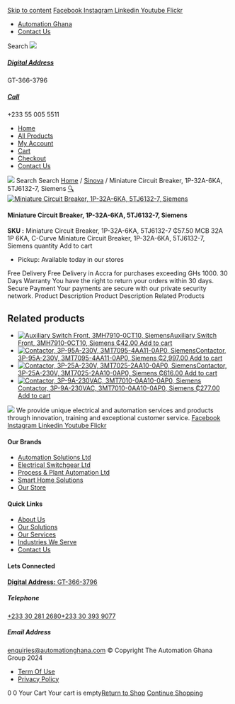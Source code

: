 [Skip to content](https://store.automationghana.com/product/miniature-circuit-breaker-1p-32a-6ka-5tj6132-7-siemens/#content)
[ Facebook ](https://www.facebook.com/automationgh/) [ Instagram ](https://www.instagram.com/automationgh/) [ Linkedin ](https://www.linkedin.com/company/the-automation-ghana-limited/) [ Youtube ](https://www.youtube.com/channel/UCurrRDUSm5oIW39VXjn1u0w) [ Flickr ](https://www.flickr.com/photos/181794037@N07/)
  * [ Automation Ghana ](https://automationghana.com)
  * [ Contact Us ](https://store.automationghana.com/contact/)


Search
[ ![](https://store.automationghana.com/wp-content/uploads/2024/04/Website-TAGG-Logo-BLUE.png) ](https://store.automationghana.com/)
[ ](https://maps.app.goo.gl/m4xeaagWCNbLk4jM6)
#####  [ Digital Address ](https://maps.app.goo.gl/m4xeaagWCNbLk4jM6)
GT-366-3796 
[ ](tel:+233550055511)
#####  [ Call ](tel:+233550055511)
+233 55 005 5511 
  * [Home](https://store.automationghana.com/)
  * [All Products](https://store.automationghana.com/shop/)
  * [My Account](https://store.automationghana.com/my-account/)
  * [Cart](https://store.automationghana.com/cart/)
  * [Checkout](https://store.automationghana.com/checkout/)
  * [Contact Us](https://store.automationghana.com/contact/)


[![](https://store.automationghana.com/wp-content/uploads/2024/04/AutomationGhana_logo_white.png)](https://store.automationghana.com)
Search
Search
[Home](https://store.automationghana.com) / [Sinova](https://store.automationghana.com/product-category/sinova-siemens/) / Miniature Circuit Breaker, 1P-32A-6KA, 5TJ6132-7, Siemens
[🔍](https://store.automationghana.com/product/miniature-circuit-breaker-1p-32a-6ka-5tj6132-7-siemens/)
[![Miniature Circuit Breaker, 1P-32A-6KA, 5TJ6132-7, Siemens](https://store.automationghana.com/wp-content/uploads/2025/03/Miniature-Circuit-Breaker-600x400.jpg)](https://store.automationghana.com/wp-content/uploads/2025/03/Miniature-Circuit-Breaker.jpg)
####  Miniature Circuit Breaker, 1P-32A-6KA, 5TJ6132-7, Siemens 
**SKU :** Miniature Circuit Breaker, 1P-32A-6KA, 5TJ6132-7 
₵57.50
MCB 32A 1P 6KA, C-Curve
Miniature Circuit Breaker, 1P-32A-6KA, 5TJ6132-7, Siemens quantity
Add to cart
  * Pickup: Available today in our stores


Free Delivery 
Free Delivery in Accra for purchases exceeding GHs 1000. 
30 Days Warranty 
You have the right to return your orders within 30 days. 
Secure Payment 
Your payments are secure with our private security network. 
Product Description
Product Description
Related Products 
## Related products
  * [![Auxiliary Switch Front, 3MH7910-0CT10, Siemens](https://store.automationghana.com/wp-content/uploads/2025/03/Aux-Switch-Front-300x300.jpg)Auxiliary Switch Front, 3MH7910-0CT10, Siemens ₵42.00 ](https://store.automationghana.com/product/auxiliary-switch-front-3mh7910-0ct10-siemens/)
[Add to cart](https://store.automationghana.com/product/miniature-circuit-breaker-1p-32a-6ka-5tj6132-7-siemens/?add-to-cart=24503)
  * [![Contactor, 3P-95A-230V, 3MT7095-4AA11-0AP0, Siemens](https://store.automationghana.com/wp-content/uploads/2025/03/P_IN01_XX_00058i.jpg)Contactor, 3P-95A-230V, 3MT7095-4AA11-0AP0, Siemens ₵2,997.00 ](https://store.automationghana.com/product/contactor-3p-95a-230v-3mt7095-4aa11-0ap0-siemens/)
[Add to cart](https://store.automationghana.com/product/miniature-circuit-breaker-1p-32a-6ka-5tj6132-7-siemens/?add-to-cart=24494)
  * [![Contactor, 3P-25A-230V, 3MT7025-2AA10-0AP0, Siemens](https://store.automationghana.com/wp-content/uploads/2025/03/P_IN01_XX_00058i.jpg)Contactor, 3P-25A-230V, 3MT7025-2AA10-0AP0, Siemens ₵616.00 ](https://store.automationghana.com/product/contactor-3p-25a-230v-3mt7025-2aa10-0ap0-siemens/)
[Add to cart](https://store.automationghana.com/product/miniature-circuit-breaker-1p-32a-6ka-5tj6132-7-siemens/?add-to-cart=24488)
  * [![Contactor, 3P-9A-230VAC, 3MT7010-0AA10-0AP0, Siemens](https://store.automationghana.com/wp-content/uploads/2025/03/P_IN01_XX_00058i.jpg)Contactor, 3P-9A-230VAC, 3MT7010-0AA10-0AP0, Siemens ₵277.00 ](https://store.automationghana.com/product/contactor-3p-9a-230vac-3mt7010-0aa10-0ap0-siemens-2/)
[Add to cart](https://store.automationghana.com/product/miniature-circuit-breaker-1p-32a-6ka-5tj6132-7-siemens/?add-to-cart=24483)


![](https://store.automationghana.com/wp-content/uploads/2024/04/AutomationGhana_logo_white.png)
We provide unique electrical and automation services and products through innovation, training and exceptional customer service.
[ Facebook ](https://www.facebook.com/automationgh/) [ Instagram ](https://www.instagram.com/automationgh/) [ Linkedin ](https://www.linkedin.com/company/the-automation-ghana-limited/) [ Youtube ](https://www.youtube.com/channel/UCurrRDUSm5oIW39VXjn1u0w) [ Flickr ](https://www.flickr.com/photos/181794037@N07/)
#### Our Brands
  * [ Automation Solutions Ltd ](https://store.automationghana.com/product/miniature-circuit-breaker-1p-32a-6ka-5tj6132-7-siemens/)
  * [ Electrical Switchgear Ltd ](https://store.automationghana.com/product/miniature-circuit-breaker-1p-32a-6ka-5tj6132-7-siemens/)
  * [ Process & Plant Automation Ltd ](https://store.automationghana.com/product/miniature-circuit-breaker-1p-32a-6ka-5tj6132-7-siemens/)
  * [ Smart Home Solutions ](https://store.automationghana.com/product/miniature-circuit-breaker-1p-32a-6ka-5tj6132-7-siemens/)
  * [ Our Store ](https://store.automationghana.com/product/miniature-circuit-breaker-1p-32a-6ka-5tj6132-7-siemens/)


#### Quick Links
  * [ About Us ](https://store.automationghana.com/product/miniature-circuit-breaker-1p-32a-6ka-5tj6132-7-siemens/)
  * [ Our Solutions ](https://store.automationghana.com/product/miniature-circuit-breaker-1p-32a-6ka-5tj6132-7-siemens/)
  * [ Our Services ](https://store.automationghana.com/product/miniature-circuit-breaker-1p-32a-6ka-5tj6132-7-siemens/)
  * [ Industries We Serve ](https://store.automationghana.com/product/miniature-circuit-breaker-1p-32a-6ka-5tj6132-7-siemens/)
  * [ Contact Us ](https://store.automationghana.com/product/miniature-circuit-breaker-1p-32a-6ka-5tj6132-7-siemens/)


#### Lets Connected
[**Digital Address:** GT-366-3796](https://maps.app.goo.gl/m4xeaagWCNbLk4jM6)
#####  Telephone 
[ +233 30 281 2680](tel:+233302812680)[+233 30 393 9077](https://store.automationghana.com/product/miniature-circuit-breaker-1p-32a-6ka-5tj6132-7-siemens/+233303939077)
#####  Email Address 
enquiries@automationghana.com 
© Copyright The Automation Ghana Group 2024
  * [ Term Of Use ](https://store.automationghana.com/product/miniature-circuit-breaker-1p-32a-6ka-5tj6132-7-siemens/)
  * [ Privacy Policy ](https://store.automationghana.com/product/miniature-circuit-breaker-1p-32a-6ka-5tj6132-7-siemens/)


0
0
Your Cart
Your cart is empty[Return to Shop](https://store.automationghana.com/shop/)
[Continue Shopping](https://store.automationghana.com/product/miniature-circuit-breaker-1p-32a-6ka-5tj6132-7-siemens/)
